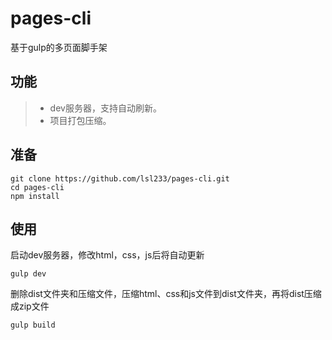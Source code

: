# pages-cli
基于gulp的多页面脚手架

## 功能
> * dev服务器，支持自动刷新。
> * 项目打包压缩。

## 准备
```
git clone https://github.com/lsl233/pages-cli.git
cd pages-cli
npm install
```

## 使用
启动dev服务器，修改html，css，js后将自动更新
```
gulp dev
```
删除dist文件夹和压缩文件，压缩html、css和js文件到dist文件夹，再将dist压缩成zip文件
```
gulp build
```
